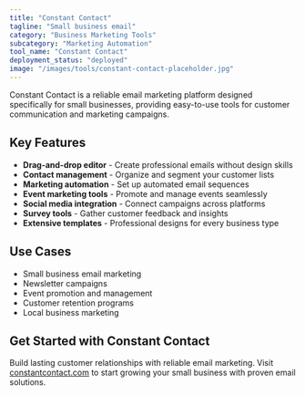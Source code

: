 ```yaml
---
title: "Constant Contact"
tagline: "Small business email"
category: "Business Marketing Tools"
subcategory: "Marketing Automation"
tool_name: "Constant Contact"
deployment_status: "deployed"
image: "/images/tools/constant-contact-placeholder.jpg"
---
```

Constant Contact is a reliable email marketing platform designed specifically for small businesses, providing easy-to-use tools for customer communication and marketing campaigns.

## Key Features

- **Drag-and-drop editor** - Create professional emails without design skills
- **Contact management** - Organize and segment your customer lists
- **Marketing automation** - Set up automated email sequences
- **Event marketing tools** - Promote and manage events seamlessly
- **Social media integration** - Connect campaigns across platforms
- **Survey tools** - Gather customer feedback and insights
- **Extensive templates** - Professional designs for every business type

## Use Cases

- Small business email marketing
- Newsletter campaigns
- Event promotion and management
- Customer retention programs
- Local business marketing

## Get Started with Constant Contact

Build lasting customer relationships with reliable email marketing. Visit [constantcontact.com](https://www.constantcontact.com) to start growing your small business with proven email solutions.